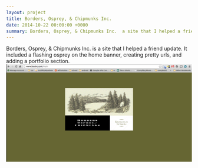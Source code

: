 ```yaml
---
layout: project
title: Borders, Osprey, & Chipmunks Inc.
date: 2014-10-22 00:00:00 +0000
summary: Borders, Osprey, & Chipmunks Inc.  a site that I helped a friend update.
---
```


Borders, Osprey, & Chipmunks Inc. is a site that I helped a friend update. It included a flashing osprey on the home banner, creating pretty urls, and adding a portfolio section. <br />
<img src="/images/BOCINCHome.png" />
